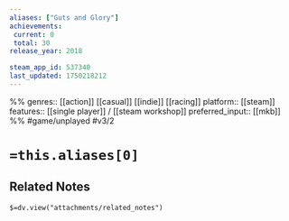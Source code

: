 ```yaml
---
aliases: ["Guts and Glory"]
achievements:
 current: 0
 total: 30
release_year: 2018

steam_app_id: 537340
last_updated: 1750218212
---
```

%%
genres:: [[action]] [[casual]] [[indie]] [[racing]]
platform:: [[steam]]
features:: [[single player]] / [[steam workshop]]
preferred_input:: [[mkb]]
%%
#game/unplayed
#v3/2

# `=this.aliases[0]`
## Related Notes
`$=dv.view("attachments/related_notes")`